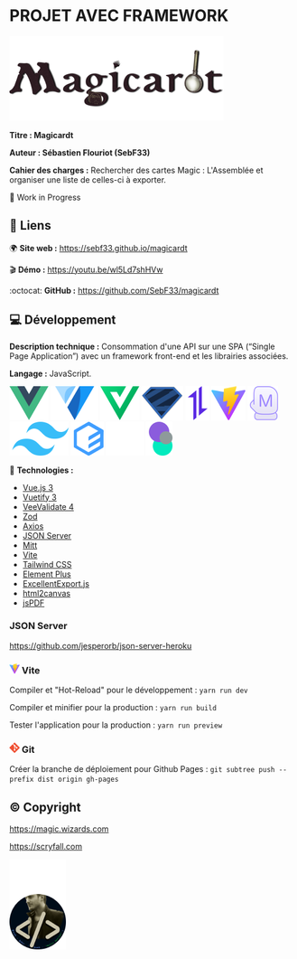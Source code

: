 # PROJET AVEC FRAMEWORK
![logo_magicardt](/.github/logo_magicardt.png)

**Titre : Magicardt**

**Auteur : Sébastien Flouriot (SebF33)**

**Cahier des charges :**
Rechercher des cartes Magic : L'Assemblée et organiser une liste de celles-ci à exporter.

:construction: Work in Progress


## :link: Liens
:earth_africa: **Site web :** https://sebf33.github.io/magicardt

:clapper: **Démo :** https://youtu.be/wl5Ld7shHVw

:octocat: **GitHub :** https://github.com/SebF33/magicardt


## :computer: Développement
**Description technique :** Consommation d'une API sur une SPA (“Single Page Application”) avec un framework front-end et les librairies associées.

**Langage :** JavaScript.

[![Vue.js](/.github/Vue.js.png)](https://vuejs.org) [![Vuetify](/.github/Vuetify.png)](https://vuetifyjs.com) [![VeeValidate](/.github/VeeValidate.png)](https://vee-validate.logaretm.com) [![Zod](/.github/Zod.png)](https://github.com/colinhacks/zod) [![Axios](/.github/Axios.png)](https://axios-http.com) [![Vite](/.github/Vite.png)](https://vitejs.dev) [![Mitt](/.github/Mitt.png)](https://github.com/developit/mitt) [![Tailwind CSS](/.github/Tailwind_CSS.png)](https://tailwindcss.com) [![Element](/.github/Element.png)](https://element-plus.org/en-US/) [![html2canvas](/.github/html2canvas.png)](https://html2canvas.hertzen.com) [![jsPDF](/.github/jsPDF.png)](https://parall.ax/products/jspdf)

:toolbox: **Technologies :**
- [Vue.js 3](https://vuejs.org/guide/introduction.html)
- [Vuetify 3](https://next.vuetifyjs.com/en/getting-started/installation)
- [VeeValidate 4](https://vee-validate.logaretm.com/v4/guide/overview)
- [Zod](https://vee-validate.logaretm.com/v4/integrations/zod-schema-validation)
- [Axios](https://axios-http.com/docs/intro)
- [JSON Server](https://github.com/typicode/json-server)
- [Mitt](https://github.com/developit/mitt)
- [Vite](https://vitejs.dev/guide)
- [Tailwind CSS](https://tailwindcss.com/docs/guides/vite)
- [Element Plus](https://element-plus.org/en-US/guide/installation.html)
- [ExcellentExport.js](https://github.com/jmaister/excellentexport)
- [html2canvas](https://html2canvas.hertzen.com/documentation)
- [jsPDF](https://rawgit.com/MrRio/jsPDF/master/docs/index.html)


### JSON Server
https://github.com/jesperorb/json-server-heroku


### ![Vite_tiny](/.github/Vite_tiny.png) Vite
Compiler et "Hot-Reload" pour le développement :
`yarn run dev`

Compiler et minifier pour la production :
`yarn run build`

Tester l'application pour la production :
`yarn run preview`


### ![Git_tiny](/.github/Git_tiny.png) Git
Créer la branche de déploiement pour Github Pages :
`git subtree push --prefix dist origin gh-pages`


## :copyright: Copyright
https://magic.wizards.com

https://scryfall.com


![avatar](/.github/avatar.png)